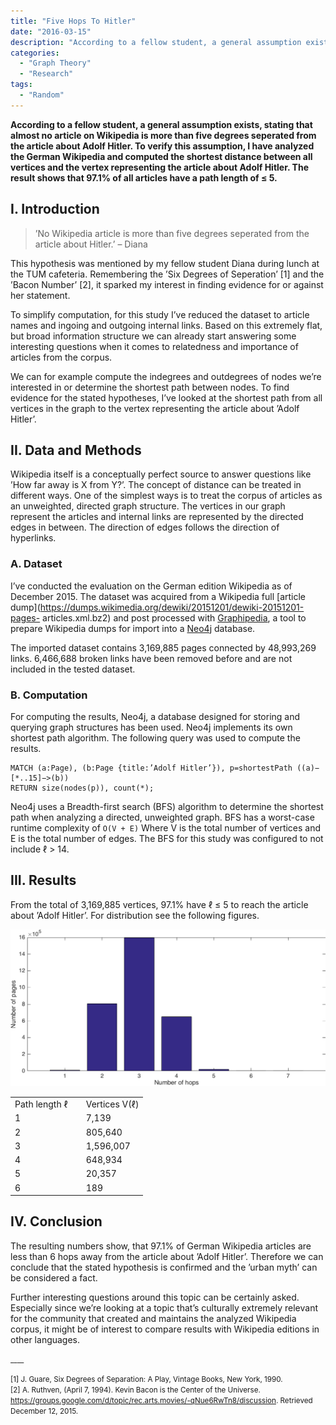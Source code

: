 ```yaml
---
title: "Five Hops To Hitler"
date: "2016-03-15"
description: "According to a fellow student, a general assumption exists, stating that almost no article on Wikipedia is more than five degrees seperated from the article about Adolf Hitler. To verify this assumption, I have analyzed the German Wikipedia and computed the shortest distance between all vertices and the vertex representing the article about Adolf Hitler. The result shows that 97.1% of all articles have a path length of ≤ 5."
categories:
  - "Graph Theory"
  - "Research"
tags:
  - "Random"
---
```


**According to a fellow student, a general assumption exists, stating that almost no article on Wikipedia is more than five degrees seperated from the article about Adolf Hitler. To verify this assumption, I have analyzed the German Wikipedia and computed the shortest distance between all vertices and the vertex representing the article about Adolf Hitler. The result shows that 97.1% of all articles have a path length of ≤ 5.**

## I. Introduction

> ’No Wikipedia article is more than five degrees seperated from the article about Hitler.’ 
> – Diana

This hypothesis was mentioned by my fellow student Diana during lunch at the TUM cafeteria. Remembering the ’Six Degrees of Seperation’ [1] and the ’Bacon Number’ [2], it sparked my interest in finding evidence for or against her statement.

To simplify computation, for this study I’ve reduced the dataset to article names and ingoing and outgoing internal links. Based on this extremely flat, but broad information structure we can already start answering some interesting questions when it comes to relatedness and importance of articles from the corpus.

We can for example compute the indegrees and outdegrees of nodes we’re interested in or determine the shortest path between nodes. To find evidence for the stated hypotheses, I’ve looked at the shortest path from all vertices in the graph to the vertex representing the article about ’Adolf Hitler’.

## II. Data and Methods
Wikipedia itself is a conceptually perfect source to answer questions like ’How far away is X from Y?’. The concept of distance can be treated in different ways. One of the simplest ways is to treat the corpus of articles as an unweighted, directed graph structure. The vertices in our graph represent the articles and internal links are represented by the directed edges in between. The direction of edges follows the direction of hyperlinks.

### A. Dataset
I’ve conducted the evaluation on the German edition Wikipedia as of December 2015. The dataset was acquired from a Wikipedia full [article dump](https://dumps.wikimedia.org/dewiki/20151201/dewiki-20151201-pages- articles.xml.bz2) and post processed with [Graphipedia](https://github.com/mirkonasato/graphipedia), a tool to prepare Wikipedia dumps for import into a [Neo4j](http://www.neo4j.com) database.

The imported dataset contains 3,169,885 pages connected by 48,993,269 links. 6,466,688 broken links have been removed before and are not included in the tested dataset.

### B. Computation

For computing the results, Neo4j, a database designed for storing and querying graph structures has been used. Neo4j implements its own shortest path algorithm. The following query was used to compute the results.

```
MATCH (a:Page), (b:Page {title:’Adolf Hitler’}), p=shortestPath ((a)−[*..15]−>(b))
RETURN size(nodes(p)), count(*);
```

Neo4j uses a Breadth-first search (BFS) algorithm to determine the shortest path when analyzing a directed, unweighted graph. BFS has a worst-case runtime complexity of `O(V + E)` Where V is the total number of vertices and E is the total number of edges. The BFS for this study was configured to not include &#8467; > 14.

## III. Results

From the total of 3,169,885 vertices, 97.1% have &#8467; ≤ 5 to reach the article about ’Adolf Hitler’. For distribution see the following figures.

![distribution](/images/posts/hops.png)

<table>
    <tr>
        <td>Path length &#8467;&nbsp;&nbsp;&nbsp;&nbsp;</td>
		<td>Vertices V(&#8467;)</td>
    </tr>
    <tr>
        <td>1</td>
		<td>7,139</td>
    </tr>
    <tr>
        <td>2</td>
		<td>805,640</td>
    </tr>
    <tr>
        <td>3</td>
		<td>1,596,007</td>
    </tr>
    <tr>
        <td>4</td>
		<td>648,934</td>
    </tr>
    <tr>
        <td>5</td>
		<td>20,357</td>
    </tr>
    <tr>
        <td>6</td>
		<td>189</td>
    </tr>
</table>

## IV. Conclusion

The resulting numbers show, that 97.1% of German Wikipedia articles are less than 6 hops away from the article about ’Adolf Hitler’. Therefore we can conclude that the stated hypothesis is confirmed and the ’urban myth’ can be considered a fact.

Further interesting questions around this topic can be certainly asked. Especially since we’re looking at a topic that’s culturally extremely relevant for the community that created and maintains the analyzed Wikipedia corpus, it might be of interest to compare results with Wikipedia editions in other languages.

<small>____

[1] J. Guare, Six Degrees of Separation: A Play, Vintage Books, New York, 1990.<br/>
[2] A. Ruthven, (April 7, 1994). Kevin Bacon is the Center of the Universe. https://groups.google.com/d/topic/rec.arts.movies/-qNue6RwTn8/discussion. Retrieved December 12, 2015.
</small>